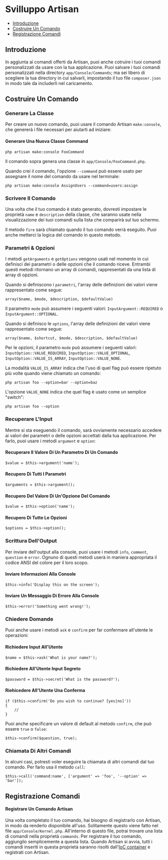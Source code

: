 # Svilluppo Artisan

- [Introduzione](#introduzione)
- [Costruire Un Comando](#costruire-un-comando)
- [Registrazione Comandi](#registrazione-comandi)

<a name="introduzione"></a>
## Introduzione

In aggiunta ai comandi offerti da Artisan, puoi anche cotruire i tuoi comandi personalizzati da usare con la tua applicazione. Puoi salvare i tuoi comandi personalizzati nella directory `app/Console/Commands`; ma sei libero di scegliere la tua directory in cui salvarli, impostando il tuo file `composer.json` in modo tale da includerli nel caricamento.

<a name="costruire-un-comando"></a>
## Costruire Un Comando

### Generare La Classe

Per creare un nuovo comando, puoi usare il comando Artisan `make:console`, che genererà i file necessari per aiutarti ad iniziare:

#### Generare Una Nuova Classe Command

	php artisan make:console FooCommand

Il comando sopra genera una classe in `app/Console/FooCommand.php`.

Quando crei il comando, l'opzione `--command` può essere usato per assegnare il nome del comando da usare nel terminale:

	php artisan make:console AssignUsers --command=users:assign

### Scrivere Il Comando

Una volta che il tuo comando è stato generato, dovresti impostare le proprietà `name` e `description` della classe, che saranno usate nella visualizzazione dei tuoi comandi sulla lista che comparirà sul tuo schermo.

Il metodo `fire` sarà chiamato quando il tuo comando verrà eseguito. Puoi anche metterci la logica del comando in questo metodo.

### Parametri & Opzioni

I metodi `getArguments` e `getOptions` vengono usati nel momento in cui definisci dei parametri o delle opzioni che il comando riceve. Entrambi questi metodi ritornano un array di comandi, rappresentati da una lista di array di opzioni.

Quando si definiscono i `parametri`, l'array delle definizioni dei valori viene rappresentato come segue:

	array($name, $mode, $description, $defaultValue)

Il parametro `mode` può  assumere i seguenti valori: `InputArgument::REQUIRED` o `InputArgument::OPTIONAL`.

Quando si definisco le `options`, l'array delle definizioni dei valori viene rappresentato come segue:

	array($name, $shortcut, $mode, $description, $defaultValue)

Per le opzioni, il parametro `mode` può assumere i seguenti valori: `InputOption::VALUE_REQUIRED`, `InputOption::VALUE_OPTIONAL`, `InputOption::VALUE_IS_ARRAY`, `InputOption::VALUE_NONE`.

La modalità `VALUE_IS_ARRAY` indica che l'uso di quel flag può essere ripetuto più volte quando viene chiamato un comando:

	php artisan foo --option=bar --option=baz

L'opzione `VALUE_NONE` indica che quel flag è usato come un semplice "switch":

	php artisan foo --option

### Recuperare L'Input

Mentre si sta eseguendo il comando, sarà ovviamente necessario accedere ai valori dei parametri o delle opzioni accettati dalla tua applicazione. Per farlo, puoi usare i metodi `argument` e `option`:

#### Recuperare Il Valore Di Un Parametro Di Un Comando

	$value = $this->argument('name');

#### Recupero Di Tutti I Parametri

	$arguments = $this->argument();

#### Recupero Del Valore Di Un'Opzione Del Comando

	$value = $this->option('name');

#### Recupero Di Tutte Le Opzioni

	$options = $this->option();

### Scrittura Dell'Output

Per inviare dell'output alla console, puoi usare i metodi `info`, `comment`, `question` e `error`. Ognuno di questi metodi userà in maniera appropriata il codice ANSI del colore per il loro scopo.

#### Inviare Informazioni Alla Console

	$this->info('Display this on the screen');

#### Inviare Un Messaggio Di Errore Alla Console

	$this->error('Something went wrong!');

### Chiedere Domande

Puoi anche usare i metodi `ask` e `confirm` per far confermare all'utente le operazioni:

#### Richiedere Input All'Utente

	$name = $this->ask('What is your name?');

#### Richiedere All'Utente Input Segreto

	$password = $this->secret('What is the password?');

#### Riehicedere All'Utente Una Conferma

	if ($this->confirm('Do you wish to continue? [yes|no]'))
	{
		//
	}

Puoi anche specificare un valore di default al metodo `confirm`, che può essere `true` o `false`:

	$this->confirm($question, true);

### Chiamata Di Altri Comandi

In alcuni casi, potresti voler eseguire la chiamata di altri comandi dal tuo comando. Per farlo usa il metodo `call`:

	$this->call('command:name', ['argument' => 'foo', '--option' => 'bar']);

<a name="registrazione-comandi"></a>
## Registrazione Comandi

#### Registrare Un Comando Artisan

Una volta completato il tuo comando, hai bisogno di registrarlo con Artisan, in modo da renderlo disponibile all'uso. Solitamente questo viene fatto nel file `app/Console/Kernel.php`. All'interno di questo file, potrai trovare una lista di comandi nella proprietà `commands`. Per registrare il tuo comando, aggiungilo semplicemente a questa lista. Quando Artisan si avvia, tutti i comandi inseriti in questa proprietà saranno risolti dall'[IoC container](/container) e registrati con Artisan.
